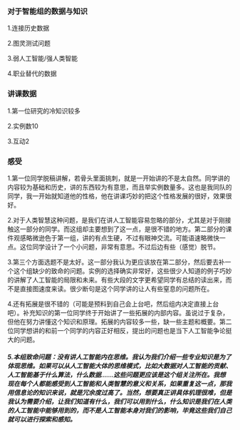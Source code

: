 ### 对于智能组的数据与知识

1.连接历史数据

2.图灵测试问题

3.弱人工智能/强人类智能

4.职业替代的数据

### 讲课数据

1.第一位研究的冷知识较多

2.实例数10

3.互动2

### 感受

1.第一位同学脱稿讲解，若骨头里面挑刺，就是一开始讲的不是太自然。同学讲的内容较为基础和历史，讲的东西较为有意思，而且举实例数量多。这也是我同队的同学，我一开始就知道他的性格，他在讲课巧妙的把这个性格发展的很好，效果很好。

2.对于人类智慧这种问题，是我们在讲人工智能容易忽略的部分，尤其是对于刚接触这一部分的同学。而这组却主要想到了这一点，是很不错的地方。第二部分的课件观感略微逊色于第一组，讲的有点生硬，不过有眼神交流。可能语速略微快一点。这位同学设计了一个小问题，非常有意思。不过后边有些（感觉）脱节。

3.第三个方面选题不是太好。这一部分我认为更应该放在第二部分，然后要去补一个这个组缺少的致命的问题。实例的选择确实非常好，这些很少人知道的例子巧妙的讲解了人工智能的局限和未来。有些大段的文字更希望同学有总结的读出来，而不是直接图速度来读。很少断句是这个同学讲的让人有些窒息的问题所在。

4.还有拓展是很不错的（可能是预料到自己会上台吧，然后组内决定直接上台吧）。补充知识的第一位同学终于开始讲了一些拓展的内部内容。虽说过于复杂，但他在努力讲懂这个知识和原理。拓展的内容较多一些，缺一些主题和概要。第二位同学想讲的和前一个同学的内容正好相反，提出的问题也是当下人工智能争论挺大的问题。

##### 5.本组致命问题：没有讲人工智能内在思维。我认为我们介绍一些专业知识是为了体现思维。如果可以从人工智能大体的思维模式，比如大数据对人工智能的贡献、人工智能基于什么算法，什么数据……这些问题更应该是这个组关注所在。我想现在每个人都能感受到人工智能和人类智慧的意义和关系，如果重复这一点，那我用信息论的知识来说，就是冗余度过高了。当然，想要真正讲具体机理很难，但是我认为需要介绍，让我们知道有什么，我们可以用到什么，什么知识是我们在人类的人工智能中能够用到的，而不是人工智能本身对我们的影响，毕竟这些我们自己就可以进行探索和感知。
